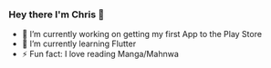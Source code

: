 ### Hey there I'm Chris 👋
- 🔭 I’m currently working on getting my first App to the Play Store
- 🌱 I’m currently learning Flutter
- ⚡ Fun fact: I love reading Manga/Mahnwa




<!--
**Chris-Kiese/Chris-Kiese** is a ✨ _special_ ✨ repository because its `README.md` (this file) appears on your GitHub profile.

Here are some ideas to get you started:

- 🔭 I’m currently working on ...
- 🌱 I’m currently learning ...
- 👯 I’m looking to collaborate on ...
- 🤔 I’m looking for help with ...
- 💬 Ask me about ...
- 📫 How to reach me: ...
- 😄 Pronouns: ...
- ⚡ Fun fact: ...

### Contact me

### My Blog

### Released Apps
-->
